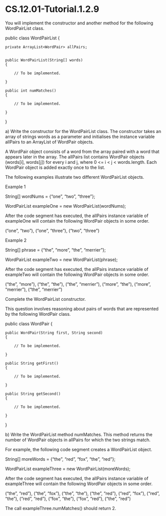 # CS.12.01-Tutorial.1.2.9

You will implement the constructor and another method for the following WordPairList class.

public class WordPairList 
{

	private ArrayList<WordPair> allPairs;
 

	public WordPairList(String[] words) 
	{	

		// To be implemented.

	}

	public int numMatches()
	{

		// To be implemented.

	}


}

a) Write the constructor for the WordPairList class. The constructor takes an array of strings words as a parameter and initialises the instance variable allPairs to an ArrayList of WordPair objects.

A WordPair object consists of a word from the array paired with a word that appears later in the array. The allPairs list contains WordPair objects (words[i], words[j]) for every i and j, where 0 <= i < j < words.length. Each WordPair object is added exactly once to the list. 

The following examples illustrate two different WordPairList objects.

Example 1

String[] wordNums = {“one”, “two”, “three”};

WordPairList exampleOne = new WordPairList(wordNums);

After the code segment has executed, the allPairs instance variable of exampleOne will contain the following WordPair objects in some order.

(“one”, “two”), (“one”, “three”), (“two”, “three”)

Example 2

String[] phrase = {“the”, “more”, “the”, “merrier”};

WordPairList exampleTwo = new WordPairList(phrase);

After the code segment has executed, the allPairs instance variable of exampleTwo will contain the following WordPair objects in some order.

(“the”, “more”), (“the”, “the”), (“the”, “merrier”), (“more”, “the”), (“more”, “merrier”), (“the”, “merrier”)

Complete the WordPairList constructor.



This question involves reasoning about pairs of words that are represented by the following WordPair class.

public class WordPair 
{

	public WordPair(String first, String second) 
	{
		
		// To be implemented.

	}

	public String getFirst() 
	{
	
		// To be implemented.
	
	}

	public String getSecond() 
	{
	
		// To be implemented.
	
	}

}

b) Write the WordPairList method numMatches. This method returns the number of WordPair objects in allPairs for which the two strings match.

For example, the following code segment creates a WordPairList object.

String[] moreWords = {“the”, “red”, “fox”, “the”, “red”};

WordPairList exampleThree = new WordPairList(moreWords);

After the code segment has executed, the allPairs instance variable of exampleThree will contain the following WordPair objects in some order. 

(“the”, “red”), (“the”, “fox”), (“the”, “the”), (“the”, “red”), (“red”, “fox”), (“red”, “the”), (“red”, “red”), (“fox”, “the”), (“fox”, “red”), (“the”, “red”)

The call exampleThree.numMatches() should return 2.


